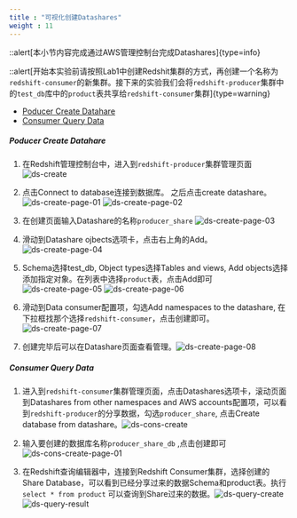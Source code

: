 ```yaml
---
title : "可视化创建Datashares"
weight : 11
---
```

::alert[本小节内容完成通过AWS管理控制台完成Datashares]{type=info}

::alert[开始本实验前请按照Lab1中创建Redshit集群的方式，再创建一个名称为`redshift-consumer`的新集群。接下来的实验我们会将`redshift-producer`集群中的`test_db`库中的`product`表共享给`redshift-consumer`集群]{type=warning}

- [Poducer Create Datahare](#poducer-create-datahare)
- [Consumer Query Data](#consumer-query-data)

##### Poducer Create Datahare

1. 在Redshift管理控制台中，进入到`redshift-producer`集群管理页面 ![ds-create](/static/imgs/redshift/lab4/ds-create.png)
   
2. 点击Connect to database连接到数据库。 之后点击create datashare。 ![ds-create-page-01](/static/imgs/redshift/lab4/ds-create-page-01.png)  ![ds-create-page-02](/static/imgs/redshift/lab4/ds-create-page-02.png)

3. 在创建页面输入Datashare的名称`producer_share` ![ds-create-page-03](/static/imgs/redshift/lab4/ds-create-page-03.png)

4. 滑动到Datashare ojbects选项卡，点击右上角的Add。![ds-create-page-04](/static/imgs/redshift/lab4/ds-create-page-04.png)

5. Schema选择test_db, Object types选择Tables and views, Add objects选择添加指定对象。在列表中选择`product`表，点击Add即可 ![ds-create-page-05](/static/imgs/redshift/lab4/ds-create-page-05.png)  ![ds-create-page-06](/static/imgs/redshift/lab4/ds-create-page-06.png)
   
6. 滑动到Data consumer配置项，勾选Add namespaces to the datashare, 在下拉框找那个选择`redshift-consumer`，点击创建即可。![ds-create-page-07](/static/imgs/redshift/lab4/ds-create-page-07.png)

7. 创建完毕后可以在Datashare页面查看管理。![ds-create-page-08](/static/imgs/redshift/lab4/ds-create-page-08.png)


##### Consumer Query Data

1. 进入到`redshift-consumer`集群管理页面，点击Datashares选项卡，滚动页面到Datashares from other namespaces and AWS accounts配置项，可以看到`redshift-producer`的分享数据，勾选`producer_share`, 点击Create database from datashare。![ds-cons-create](/static/imgs/redshift/lab4/ds-cons-create.png)

2. 输入要创建的数据库名称`producer_share_db` ,点击创建即可 ![ds-cons-create-page-01](/static/imgs/redshift/lab4/ds-cons-create-page-01.png)
   
3. 在Redshift查询编辑器中，连接到Redshift Consumer集群，选择创建的Share Database，可以看到已经分享过来的数据Schema和product表。执行`select * from product` 可以查询到Share过来的数据。![ds-query-create](/static/imgs/redshift/lab4/ds-query-create.png) ![ds-query-result](/static/imgs/redshift/lab4/ds-query-result.png)